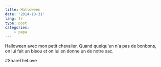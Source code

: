 ```yaml
---
title: Halloween
date: '2014-10-31'
lang: fr
type: post
categories:
    - papa
---
```


Halloween avec mon petit chevalier. Quand quelqu'un n'a pas de bonbons, on lui fait un bisou et on lui en donne un de notre sac.

‪#‎ShareTheLove
